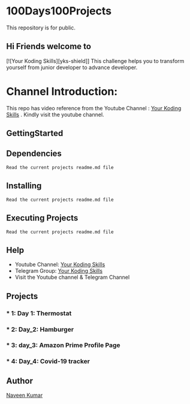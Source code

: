 # 100Days100Projects
This repository is for public.

## Hi Friends welcome to 
[![Your Koding Skills][yks-shield]]
This challenge helps you to transform yourself from junior developer to advance developer.

# Channel Introduction:
This repo has video reference from the Youtube Channel : [Your Koding Skills](https://youtube.com/channel/UCykgYQcHd6YSPiCl8J1sRgQ) . Kindly visit the youtube channel.


## GettingStarted
## Dependencies
```
Read the current projects readme.md file
```
## Installing
```
Read the current projects readme.md file
```

## Executing Projects
```
Read the current projects readme.md file
```
## Help
* Youtube Channel: [Your Koding Skills](https://youtube.com/channel/)
* Telegram Group: [Your Koding Skills](https://t.me/yourkodingskills)
* Visit the Youtube channel & Telegram Channel

## Projects
### * 1: Day 1: Thermostat
### * 2: Day_2: Hamburger
### * 3: day_3: Amazon Prime Profile Page
### * 4: Day_4: Covid-19 tracker


## Author
[Naveen Kumar](https://www.linkedin.com/in/naveen-kumar-k-g-27360566/)
